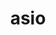 ---
title: "asio"
layout: cache
categories: [package, develop-2024-06-16]
meta: {"versions": ["1.16.1", "1.30.2"], "compilers": ["cce@=15.0.1", "gcc@=11.4.0", "gcc@=9.4.0", "oneapi@=2024.0.0"], "oss": ["rhel8", "ubuntu20.04", "ubuntu22.04"], "platforms": ["linux"], "targets": ["neoverse_v1", "neoverse_v2", "ppc64le", "x86_64_v3", "zen4"], "stacks": ["e4s", "e4s-cray-rhel", "e4s-neoverse-v2", "e4s-neoverse_v1", "e4s-oneapi", "e4s-power", "e4s-rocm-external", "root"], "num_specs": 7, "num_specs_by_stack": {"e4s-power": 1, "root": 7, "e4s-rocm-external": 1, "e4s-neoverse_v1": 1, "e4s-cray-rhel": 1, "e4s-neoverse-v2": 1, "e4s": 1, "e4s-oneapi": 1}}
spec_details: [{"hash": "7n7h52tnhbxnr5o4o6ze3gf4jr4j7rjt", "compiler": "gcc@=9.4.0", "versions": ["1.30.2"], "os": "ubuntu20.04", "platform": "linux", "target": "ppc64le", "variants": ["~boost_coroutine", "~boost_regex", "build_system=autotools", "cxxstd=17", "~separate_compilation"], "stacks": ["e4s-power", "root"], "size": "-", "tarball": "https://binaries.spack.io/releases/develop-2024-06-16/build_cache/linux-ubuntu20.04-ppc64le/gcc-9.4.0/asio-1.30.2/linux-ubuntu20.04-ppc64le-gcc-9.4.0-asio-1.30.2-7n7h52tnhbxnr5o4o6ze3gf4jr4j7rjt.spack"}, {"hash": "fo4jnaebm3emlwiqokxoqeppvaalneha", "compiler": "gcc@=11.4.0", "versions": ["1.16.1"], "os": "ubuntu22.04", "platform": "linux", "target": "x86_64_v3", "variants": ["~boost_coroutine", "~boost_regex", "build_system=autotools", "cxxstd=17", "~separate_compilation"], "stacks": ["root", "e4s-rocm-external"], "size": "-", "tarball": "https://binaries.spack.io/releases/develop-2024-06-16/build_cache/linux-ubuntu22.04-x86_64_v3/gcc-11.4.0/asio-1.16.1/linux-ubuntu22.04-x86_64_v3-gcc-11.4.0-asio-1.16.1-fo4jnaebm3emlwiqokxoqeppvaalneha.spack"}, {"hash": "wsazub7es7ax32ek24kpliyp3szajy2y", "compiler": "gcc@=11.4.0", "versions": ["1.30.2"], "os": "ubuntu22.04", "platform": "linux", "target": "neoverse_v1", "variants": ["~boost_coroutine", "~boost_regex", "build_system=autotools", "cxxstd=17", "~separate_compilation"], "stacks": ["e4s-neoverse_v1", "root"], "size": "-", "tarball": "https://binaries.spack.io/releases/develop-2024-06-16/build_cache/linux-ubuntu22.04-neoverse_v1/gcc-11.4.0/asio-1.30.2/linux-ubuntu22.04-neoverse_v1-gcc-11.4.0-asio-1.30.2-wsazub7es7ax32ek24kpliyp3szajy2y.spack"}, {"hash": "soxdgu5scxczlyeg4m6r7yeptxze5hba", "compiler": "cce@=15.0.1", "versions": ["1.30.2"], "os": "rhel8", "platform": "linux", "target": "zen4", "variants": ["~boost_coroutine", "~boost_regex", "build_system=autotools", "cxxstd=17", "~separate_compilation"], "stacks": ["root", "e4s-cray-rhel"], "size": "-", "tarball": "https://binaries.spack.io/releases/develop-2024-06-16/build_cache/linux-rhel8-zen4/cce-15.0.1/asio-1.30.2/linux-rhel8-zen4-cce-15.0.1-asio-1.30.2-soxdgu5scxczlyeg4m6r7yeptxze5hba.spack"}, {"hash": "m6zkxmamrompwzhqsyqlp2vcvucwavna", "compiler": "gcc@=11.4.0", "versions": ["1.30.2"], "os": "ubuntu22.04", "platform": "linux", "target": "neoverse_v2", "variants": ["~boost_coroutine", "~boost_regex", "build_system=autotools", "cxxstd=17", "~separate_compilation"], "stacks": ["e4s-neoverse-v2", "root"], "size": "-", "tarball": "https://binaries.spack.io/releases/develop-2024-06-16/build_cache/linux-ubuntu22.04-neoverse_v2/gcc-11.4.0/asio-1.30.2/linux-ubuntu22.04-neoverse_v2-gcc-11.4.0-asio-1.30.2-m6zkxmamrompwzhqsyqlp2vcvucwavna.spack"}, {"hash": "i76vk2htwl46a62r6e2a5vrnoz25he7j", "compiler": "gcc@=11.4.0", "versions": ["1.30.2"], "os": "ubuntu22.04", "platform": "linux", "target": "x86_64_v3", "variants": ["~boost_coroutine", "~boost_regex", "build_system=autotools", "cxxstd=17", "~separate_compilation"], "stacks": ["root", "e4s"], "size": "-", "tarball": "https://binaries.spack.io/releases/develop-2024-06-16/build_cache/linux-ubuntu22.04-x86_64_v3/gcc-11.4.0/asio-1.30.2/linux-ubuntu22.04-x86_64_v3-gcc-11.4.0-asio-1.30.2-i76vk2htwl46a62r6e2a5vrnoz25he7j.spack"}, {"hash": "wjvupbhxpynilttns5wxojd4zdmxlj7e", "compiler": "oneapi@=2024.0.0", "versions": ["1.30.2"], "os": "ubuntu22.04", "platform": "linux", "target": "x86_64_v3", "variants": ["~boost_coroutine", "~boost_regex", "build_system=autotools", "cxxstd=17", "~separate_compilation"], "stacks": ["root", "e4s-oneapi"], "size": "-", "tarball": "https://binaries.spack.io/releases/develop-2024-06-16/build_cache/linux-ubuntu22.04-x86_64_v3/oneapi-2024.0.0/asio-1.30.2/linux-ubuntu22.04-x86_64_v3-oneapi-2024.0.0-asio-1.30.2-wjvupbhxpynilttns5wxojd4zdmxlj7e.spack"}]
---